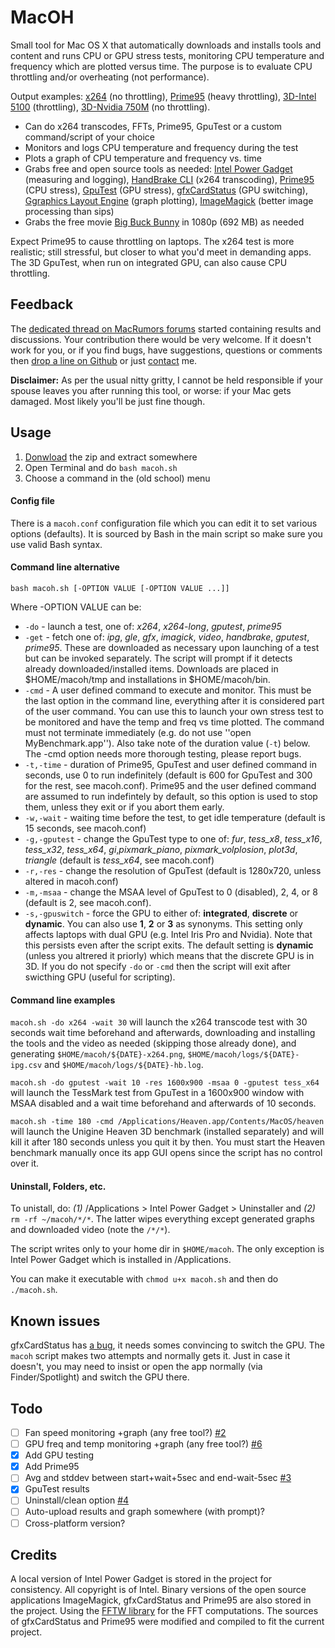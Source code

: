 MacOH
=====

Small tool for Mac OS X that automatically downloads and installs tools and content and runs CPU or GPU stress tests, monitoring CPU temperature and frequency which are plotted versus time. The purpose is to evaluate CPU throttling and/or overheating (not performance).

Output examples: [x264](http://www.damtp.cam.ac.uk/research/afha/people/bogdan/macoh/x264.png) (no throttling), [Prime95](http://www.damtp.cam.ac.uk/research/afha/people/bogdan/macoh/prime95.png) (heavy throttling), [3D-Intel 5100](http://www.damtp.cam.ac.uk/research/afha/people/bogdan/macoh/gputest-irispro.png) (throttling), [3D-Nvidia 750M](http://www.damtp.cam.ac.uk/research/afha/people/bogdan/macoh/gputest-gt750m.png) (no throttling).

- Can do x264 transcodes, FFTs, Prime95, GpuTest or a custom command/script of your choice
- Monitors and logs CPU temperature and frequency during the test
- Plots a graph of CPU temperature and frequency vs. time
- Grabs free and open source tools as needed: [Intel Power Gadget](https://software.intel.com/en-us/articles/intel-power-gadget-20) (measuring and logging), [HandBrake CLI](http://handbrake.fr) (x264 transcoding), [Prime95](http://mersenne.org) (CPU stress), [GpuTest](http://www.geeks3d.com/gputest/) (GPU stress), [gfxCardStatus](http://gfx.io) (GPU switching), [Ggraphics Layout Engine](http://glx.sourceforge.net) (graph plotting), [ImageMagick](http://www.imagemagick.org) (better image processing than sips)
- Grabs the free movie [Big Buck Bunny](http://www.bigbuckbunny.org) in 1080p (692 MB) as needed

Expect Prime95 to cause throttling on laptops. The x264 test is more realistic; still stressful, but closer to what you'd meet in demanding apps. The 3D GpuTest, when run on integrated GPU, can also cause CPU throttling.

Feedback
--------

The [dedicated thread on MacRumors forums](http://forums.macrumors.com/showthread.php?t=1731178) started containing results and discussions. Your contribution there would be very welcome. If it doesn't work for you, or if you find bugs, have suggestions, questions or comments then [drop a line on Github](https://github.com/qnxor/macoh/issues) or just [contact](http://www.damtp.cam.ac.uk/user/abr28) me.

**Disclaimer:** As per the usual nitty gritty, I cannot be held responsible if your spouse leaves you after running this tool, or worse: if your Mac gets damaged. Most likely you'll be just fine though.

Usage
-----

1. [Donwload](https://github.com/qnxor/macoh/archive/master.zip) the zip and extract somewhere
1. Open Terminal and do `bash macoh.sh`
1. Choose a command in the (old school) menu

#### Config file

There is a `macoh.conf` configuration file which you can edit it to set various options (defaults). It is sourced by Bash in the main script so make sure you use valid Bash syntax.

#### Command line alternative

`bash macoh.sh [-OPTION VALUE [-OPTION VALUE ...]]`

Where -OPTION VALUE can be:

- `-do` - launch a test, one of: *x264*, *x264-long*, *gputest*, *prime95*
- `-get` - fetch one of: *ipg*, *gle*, *gfx*, *imagick*, *video*, *handbrake*, *gputest*, *prime95*. These are downloaded as necessary upon launching of a test but can be invoked separately. The script will prompt if it detects already downloaded/installed items. Downloads are placed in $HOME/macoh/tmp and installations in $HOME/macoh/bin.
- `-cmd` - A user defined command to execute and monitor. This must be the last option in the command line, everything after it is considered part of the user command. You can use this to launch your own stress test to be monitored and have the temp and freq vs time plotted. The command must not terminate immediately (e.g. do not use ''open MyBenchmark.app''). Also take note of the duration value (`-t`) below. The -cmd option needs more thorough testing, please report bugs.
- `-t,-time` - duration of Prime95, GpuTest and user defined command in seconds, use 0 to run indefinitely (default is 600 for GpuTest and 300 for the rest, see macoh.conf). Prime95 and the user defined command are assumed to run indefintely by default, so this option is used to stop them, unless they exit or if you abort them early.
- `-w,-wait` - waiting time before the test, to get idle temperature (default is 15 seconds, see macoh.conf)
- `-g,-gputest` - change the GpuTest type to one of: *fur*, *tess_x8*, *tess_x16*, *tess_x32*, *tess_x64*, *gi*,*pixmark_piano*, *pixmark_volplosion*, *plot3d*, *triangle* (default is *tess_x64*, see macoh.conf)
- `-r,-res` - change the resolution of GpuTest (default is 1280x720, unless altered in macoh.conf)
- `-m,-msaa` - change the MSAA level of GpuTest to 0 (disabled), 2, 4, or 8 (default is 2, see macoh.conf).
- `-s,-gpuswitch` - force the GPU to either of: **integrated**, **discrete** or **dynamic**. You can also use **1**, **2** or **3** as synonyms. This setting only affects laptops with dual GPU (e.g. Intel Iris Pro and Nvidia). Note that this persists even after the script exits. The default setting is **dynamic** (unless you altrered it priorly) which means that the discrete GPU is in 3D. If you do not specify `-do` or `-cmd` then the script will exit after swicthing GPU (useful for scripting).

#### Command line examples

`macoh.sh -do x264 -wait 30` will launch the x264 transcode test with 30 seconds wait time beforehand and afterwards, downloading and installing the tools and the video as needed (skipping those already done), and generating `$HOME/macoh/${DATE}-x264.png`, `$HOME/macoh/logs/${DATE}-ipg.csv` and `$HOME/macoh/logs/${DATE}-hb.log`.

`macoh.sh -do gputest -wait 10 -res 1600x900 -msaa 0 -gputest tess_x64` will launch the TessMark test from GpuTest in a 1600x900 window with MSAA disabled and a wait time beforehand and afterwards of 10 seconds.

`macoh.sh -time 180 -cmd /Applications/Heaven.app/Contents/MacOS/heaven` will launch the Unigine Heaven 3D benchmark (installed separately) and will kill it after 180 seconds unless you quit it by then. You must start the Heaven benchmark manually once its app GUI opens since the script has no control over it.

#### Uninstall, Folders, etc.

To unistall, do: *(1)* /Applications > Intel Power Gadget > Uninstaller and *(2)* `rm -rf ~/macoh/*/*`. The latter wipes everything except generated graphs and downloaded video (note the `/*/*`).

The script writes only to your home dir in `$HOME/macoh`. The only exception is Intel Power Gadget which is installed in /Applications.

You can make it executable with `chmod u+x macoh.sh` and then do `./macoh.sh`.

Known issues
------------

gfxCardStatus has [a bug](https://github.com/codykrieger/gfxCardStatus/issues/103), it needs somes convincing to switch the GPU. The `macoh` script makes two attempts and normally gets it. Just in case it doesn't, you may need to insist or open the app normally (via Finder/Spotlight) and switch the GPU there.

Todo
----

- [ ] Fan speed monitoring +graph (any free tool?) [#2](//github.com/qnxor/macoh/issues/2)
- [ ] GPU freq and temp monitoring +graph (any free tool?) [#6](//github.com/qnxor/macoh/issues/6)
- [x] Add GPU testing
- [x] Add Prime95
- [ ] Avg and stddev between start+wait+5sec and end-wait-5sec [#3](//github.com/qnxor/macoh/issues/3)
- [x] GpuTest results
- [ ] Uninstall/clean option [#4](//github.com/qnxor/macoh/issues/4)
- [ ] Auto-upload results and graph somewhere (with prompt)?
- [ ] Cross-platform version?

Credits
-------

A local version of Intel Power Gadget is stored in the project for consistency. All copyright is of Intel. Binary versions of the open source applications ImageMagick, gfxCardStatus and Prime95 are also stored in the project. Using the [FFTW library](http://fftw.org) for the FFT computations. The sources of gfxCardStatus and Prime95 were modified and compiled to fit the current project.
